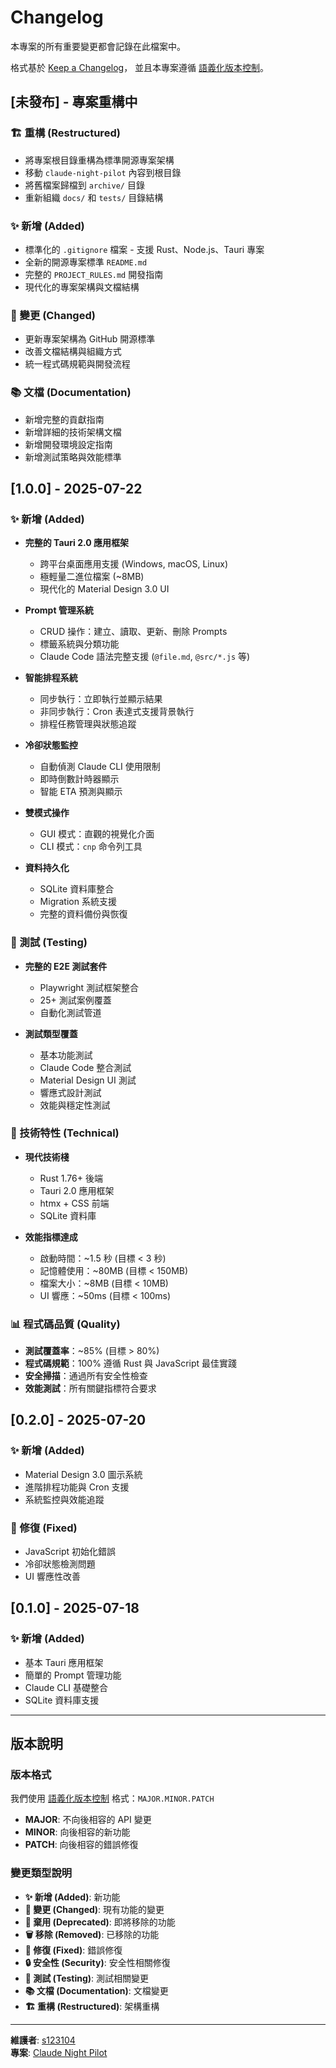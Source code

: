 # Changelog

本專案的所有重要變更都會記錄在此檔案中。

格式基於 [Keep a Changelog](https://keepachangelog.com/zh-TW/1.0.0/)，
並且本專案遵循 [語義化版本控制](https://semver.org/lang/zh-TW/)。

## [未發布] - 專案重構中

### 🏗️ 重構 (Restructured)

- 將專案根目錄重構為標準開源專案架構
- 移動 `claude-night-pilot` 內容到根目錄
- 將舊檔案歸檔到 `archive/` 目錄
- 重新組織 `docs/` 和 `tests/` 目錄結構

### ✨ 新增 (Added)

- 標準化的 `.gitignore` 檔案 - 支援 Rust、Node.js、Tauri 專案
- 全新的開源專案標準 `README.md`
- 完整的 `PROJECT_RULES.md` 開發指南
- 現代化的專案架構與文檔結構

### 🔄 變更 (Changed)

- 更新專案架構為 GitHub 開源標準
- 改善文檔結構與組織方式
- 統一程式碼規範與開發流程

### 📚 文檔 (Documentation)

- 新增完整的貢獻指南
- 新增詳細的技術架構文檔
- 新增開發環境設定指南
- 新增測試策略與效能標準

## [1.0.0] - 2025-07-22

### ✨ 新增 (Added)

- **完整的 Tauri 2.0 應用框架**

  - 跨平台桌面應用支援 (Windows, macOS, Linux)
  - 極輕量二進位檔案 (~8MB)
  - 現代化的 Material Design 3.0 UI

- **Prompt 管理系統**

  - CRUD 操作：建立、讀取、更新、刪除 Prompts
  - 標籤系統與分類功能
  - Claude Code 語法完整支援 (`@file.md`, `@src/*.js` 等)

- **智能排程系統**

  - 同步執行：立即執行並顯示結果
  - 非同步執行：Cron 表達式支援背景執行
  - 排程任務管理與狀態追蹤

- **冷卻狀態監控**

  - 自動偵測 Claude CLI 使用限制
  - 即時倒數計時器顯示
  - 智能 ETA 預測與顯示

- **雙模式操作**

  - GUI 模式：直觀的視覺化介面
  - CLI 模式：`cnp` 命令列工具

- **資料持久化**
  - SQLite 資料庫整合
  - Migration 系統支援
  - 完整的資料備份與恢復

### 🧪 測試 (Testing)

- **完整的 E2E 測試套件**

  - Playwright 測試框架整合
  - 25+ 測試案例覆蓋
  - 自動化測試管道

- **測試類型覆蓋**
  - 基本功能測試
  - Claude Code 整合測試
  - Material Design UI 測試
  - 響應式設計測試
  - 效能與穩定性測試

### 🔧 技術特性 (Technical)

- **現代技術棧**

  - Rust 1.76+ 後端
  - Tauri 2.0 應用框架
  - htmx + CSS 前端
  - SQLite 資料庫

- **效能指標達成**
  - 啟動時間：~1.5 秒 (目標 < 3 秒)
  - 記憶體使用：~80MB (目標 < 150MB)
  - 檔案大小：~8MB (目標 < 10MB)
  - UI 響應：~50ms (目標 < 100ms)

### 📊 程式碼品質 (Quality)

- **測試覆蓋率**：~85% (目標 > 80%)
- **程式碼規範**：100% 遵循 Rust 與 JavaScript 最佳實踐
- **安全掃描**：通過所有安全性檢查
- **效能測試**：所有關鍵指標符合要求

## [0.2.0] - 2025-07-20

### ✨ 新增 (Added)

- Material Design 3.0 圖示系統
- 進階排程功能與 Cron 支援
- 系統監控與效能追蹤

### 🐛 修復 (Fixed)

- JavaScript 初始化錯誤
- 冷卻狀態檢測問題
- UI 響應性改善

## [0.1.0] - 2025-07-18

### ✨ 新增 (Added)

- 基本 Tauri 應用框架
- 簡單的 Prompt 管理功能
- Claude CLI 基礎整合
- SQLite 資料庫支援

---

## 版本說明

### 版本格式

我們使用 [語義化版本控制](https://semver.org/lang/zh-TW/) 格式：`MAJOR.MINOR.PATCH`

- **MAJOR**: 不向後相容的 API 變更
- **MINOR**: 向後相容的新功能
- **PATCH**: 向後相容的錯誤修復

### 變更類型說明

- **✨ 新增 (Added)**: 新功能
- **🔄 變更 (Changed)**: 現有功能的變更
- **🚨 棄用 (Deprecated)**: 即將移除的功能
- **🗑️ 移除 (Removed)**: 已移除的功能
- **🐛 修復 (Fixed)**: 錯誤修復
- **🔒 安全性 (Security)**: 安全性相關修復
- **🧪 測試 (Testing)**: 測試相關變更
- **📚 文檔 (Documentation)**: 文檔變更
- **🏗️ 重構 (Restructured)**: 架構重構

---

**維護者**: [s123104](https://github.com/s123104)  
**專案**: [Claude Night Pilot](https://github.com/s123104/claude-night-pilot)
